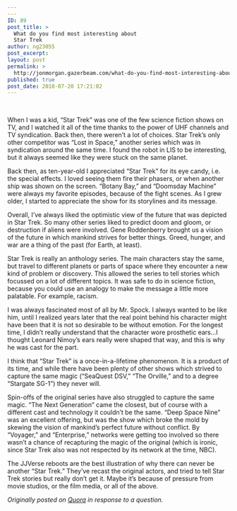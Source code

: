 ```yaml
---
---
ID: 89
post_title: >
  What do you find most interesting about
  Star Trek
author: ng23055
post_excerpt:
layout: post
permalink: >
  http://jonmorgan.gazerbeam.com/what-do-you-find-most-interesting-about-star-trek
published: true
post_date: 2018-07-20 17:21:02
---
```

<p>&nbsp;</p>
<p>When I was a kid, “Star Trek” was one of the few science fiction shows on TV, and I watched it all of the time thanks to the power of UHF channels and TV syndication. Back then, there weren’t a lot of choices. Star Trek’s only other competitor was “Lost in Space,” another series which was in syndication around the same time. I found the robot in LIS to be interesting, but it always seemed like they were stuck on the same planet.</p>
<p>Back then, as ten-year-old I appreciated “Star Trek” for its eye candy, i.e. the special effects. I loved seeing them fire their phasers, or when another ship was shown on the screen. “Botany Bay,” and “Doomsday Machine” were always my favorite episodes, because of the fight scenes. As I grew older, I started to appreciate the show for its storylines and its message.</p>
<p>Overall, I’ve always liked the optimistic view of the future that was depicted in Star Trek. So many other series liked to predict doom and gloom, or destruction if aliens were involved. Gene Roddenberry brought us a vision of the future in which mankind strives for better things. Greed, hunger, and war are a thing of the past (for Earth, at least).</p>
<p>Star Trek is really an anthology series. The main characters stay the same, but travel to different planets or parts of space where they encounter a new kind of problem or discovery. This allowed the series to tell stories which focussed on a lot of different topics. It was safe to do in science fiction, because you could use an analogy to make the message a little more palatable. For example, racism.</p>
<p>I was always fascinated most of all by Mr. Spock. I always wanted to be like him, until I realized years later that the real point behind his character might have been that it is not so desirable to be without emotion. For the longest time, I didn’t really understand that the character wore prosthetic ears...I thought Leonard Nimoy’s ears really were shaped that way, and this is why he was cast for the part.</p>
<p>I think that “Star Trek” is a once-in-a-lifetime phenomenon. It is a product of its time, and while there have been plenty of other shows which strived to capture the same magic (“SeaQuest DSV,” “The Orville,” and to a degree “Stargate SG-1”) they never will.</p>
<p>Spin-offs of the original series have also struggled to capture the same magic. “The Next Generation” came the closest, but of course with a different cast and technology it couldn’t be the same. “Deep Space Nine” was an excellent offering, but was the show which broke the mold by skewing the vision of mankind’s perfect future without conflict. By “Voyager,” and “Enterprise,” networks were getting too involved so there wasn’t a chance of recapturing the magic of the original (which is ironic, since Star Trek also was not respected by its network at the time, NBC).</p>
<p>The JJVerse reboots are the best illustration of why there can never be another “Star Trek.” They’ve recast the original actors, and tried to tell Star Trek stories but really don’t get it. Maybe it’s because of pressure from movie studios, or the film media, or all of the above.</p>
<p><i>Originally posted on <a href="https://www.quora.com/What-do-you-find-most-interesting-about-Star-Trek/answer/Jon-Morgan-2">Quora</a> in response to a question.</i></p>